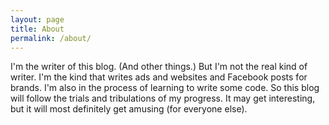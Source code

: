 ```yaml
---
layout: page
title: About
permalink: /about/
---
```


I'm the writer of this blog. (And other things.) But I'm not the real kind of writer. I'm the kind that writes ads and websites and Facebook posts for brands. I'm also in the process of learning to write some code. So this blog will follow the trials and tribulations of my progress. It may get interesting, but it will most definitely get amusing (for everyone else).
